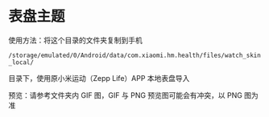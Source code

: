 # 表盘主题

使用方法：将这个目录的文件夹复制到手机

`/storage/emulated/0/Android/data/com.xiaomi.hm.health/files/watch_skin_local/`

目录下，使用原小米运动（Zepp Life）APP 本地表盘导入

预览：请参考文件夹内 GIF 图，GIF 与 PNG 预览图可能会有冲突，以 PNG 图为准